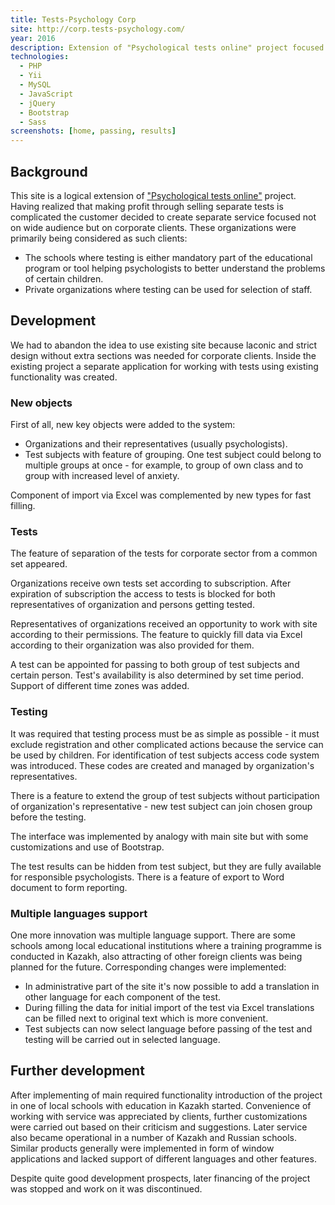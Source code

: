 ```yaml
---
title: Tests-Psychology Corp
site: http://corp.tests-psychology.com/
year: 2016
description: Extension of "Psychological tests online" project focused on corporate clients.
technologies:
  - PHP
  - Yii
  - MySQL
  - JavaScript
  - jQuery
  - Bootstrap
  - Sass
screenshots: [home, passing, results]
---
```


## Background

This site is a logical extension of ["Psychological tests online"][Psychological tests online] project. Having realized
that making profit through selling separate tests is complicated the customer decided to create separate service focused
not on wide audience but on corporate clients. These organizations were primarily being considered as such clients:

- The schools where testing is either mandatory part of the educational program or tool helping psychologists to better
understand the problems of certain children.
- Private organizations where testing can be used for selection of staff.

## Development

We had to abandon the idea to use existing site because laconic and strict design without extra sections was needed for
corporate clients. Inside the existing project a separate application for working with tests using existing 
functionality was created.

### New objects

First of all, new key objects were added to the system:

- Organizations and their representatives (usually psychologists).
- Test subjects with feature of grouping. One test subject could belong to multiple groups at once - for example, to
group of own class and to group with increased level of anxiety.

Component of import via Excel was complemented by new types for fast filling.

### Tests

The feature of separation of the tests for corporate sector from a common set appeared. 

Organizations receive own tests set according to subscription. After expiration of subscription the access to tests is
blocked for both representatives of organization and persons getting tested.

Representatives of organizations received an opportunity to work with site according to their permissions. The feature
to quickly fill data via Excel according to their organization was also provided for them.

A test can be appointed for passing to both group of test subjects and certain person. Test's availability is also
determined by set time period. Support of different time zones was added.

### Testing

It was required that testing process must be as simple as possible - it must exclude registration and other complicated
actions because the service can be used by children. For identification of test subjects access code system was 
introduced. These codes are created and managed by organization's representatives.

There is a feature to extend the group of test subjects without participation of organization's representative - new 
test subject can join chosen group before the testing.

The interface was implemented by analogy with main site but with some customizations and use of Bootstrap.

The test results can be hidden from test subject, but they are fully available for responsible psychologists. There is a
feature of export to Word document to form reporting.

### Multiple languages support

One more innovation was multiple language support. There are some schools among local educational institutions where a
training programme is conducted in Kazakh, also attracting of other foreign clients was being planned for the future.
Corresponding changes were implemented:

- In administrative part of the site it's now possible to add a translation in other language for each component of the 
test.
- During filling the data for initial import of the test via Excel translations can be filled next to original text 
which is more convenient.
- Test subjects can now select language before passing of the test and testing will be carried out in selected language.

## Further development

After implementing of main required functionality introduction of the project in one of local schools with education in
Kazakh started. Convenience of working with service was appreciated by clients, further customizations were carried out
based on their criticism and suggestions. Later service also became operational in a number of Kazakh and Russian 
schools. Similar products generally were implemented in form of window applications and lacked support of different 
languages and other features.

Despite quite good development prospects, later financing of the project was stopped and work on it was discontinued.

[Psychological tests online]: /portfolio/projects/psychological-tests-online/

